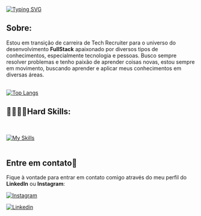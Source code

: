 
[![Typing SVG](https://readme-typing-svg.demolab.com?font=Fira+Code&weight=500&size=22&pause=1000&color=00008B&center=falso&vCenter=falso&repeat=verdadeiro&width=435&lines=Ol%C3%A1%2C+meu+nome+%C3%A9+%3D%3E+Luiz;Seja+bem+vindo+ao+meu+Perfil!+%F0%9F%98%8A)](https://git.io/typing-svg)

## Sobre:
Estou em transição de carreira de Tech Recruiter para o universo do desenvolvimento **FullStack** apaixonado por diversos tipos de conhecimentos, especialmente tecnologia e pessoas.
Busco sempre resolver problemas e tenho paixão de aprender coisas novas, estou sempre em movimento,
buscando aprender e aplicar meus conhecimentos em diversas áreas.
<br/>
<br/>

[![Top Langs](https://github-readme-stats.vercel.app/api/top-langs/?username=IkkyLuiz&layout=donut&bg_color=292929&border_color=34AD00)](https://github.com/anuraghazra/github-readme-stats)

## 🚀👨🏻‍💻Hard Skills:
<br/>

[![My Skills](https://skillicons.dev/icons?i=js,html,css,php,git,angular,python,java)](https://skillicons.dev)
<br/>
<br/>

## Entre em contato📲

Fique à vontade para entrar em contato comigo através do meu perfil do **LinkedIn** ou **Instagram**:

[![Instagram](https://img.shields.io/badge/Instagram-@castcoffeebr-E4405F?style=for-the-badge&logo=instagram&logoColor=white)](https://www.instagram.com/castcoffeebr/)

[![Linkedin](https://img.shields.io/badge/LinkedIn-0077B5?style=for-the-badge&logo=linkedin&logoColor=white)](https://www.linkedin.com/in/adm-luiz-henrique-fc/)
